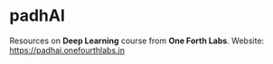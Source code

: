 # padhAI
Resources on **Deep Learning** course from **One Forth Labs**.
Website: https://padhai.onefourthlabs.in

